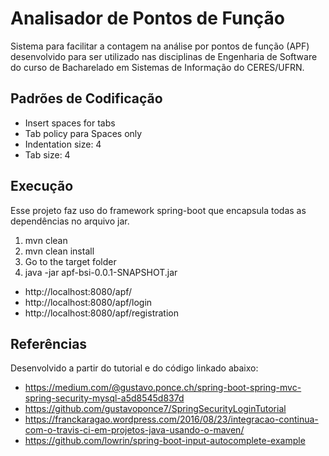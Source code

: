 # Analisador de Pontos de Função

Sistema para facilitar a contagem na análise por pontos de função (APF) desenvolvido para ser utilizado nas disciplinas de Engenharia de Software do curso de Bacharelado em Sistemas de Informação do CERES/UFRN.

## Padrões de Codificação

* Insert spaces for tabs
* Tab policy para Spaces only
* Indentation size: 4
* Tab size: 4

## Execução

Esse projeto faz uso do framework spring-boot que encapsula todas as dependências no arquivo jar.

1. mvn clean
2. mvn clean install
3. Go to the target folder
4. java -jar apf-bsi-0.0.1-SNAPSHOT.jar

- http://localhost:8080/apf/
- http://localhost:8080/apf/login
- http://localhost:8080/apf/registration

## Referências

Desenvolvido a partir do tutorial e do código linkado abaixo:

* https://medium.com/@gustavo.ponce.ch/spring-boot-spring-mvc-spring-security-mysql-a5d8545d837d
* https://github.com/gustavoponce7/SpringSecurityLoginTutorial
* https://franckaragao.wordpress.com/2016/08/23/integracao-continua-com-o-travis-ci-em-projetos-java-usando-o-maven/
* https://github.com/lowrin/spring-boot-input-autocomplete-example